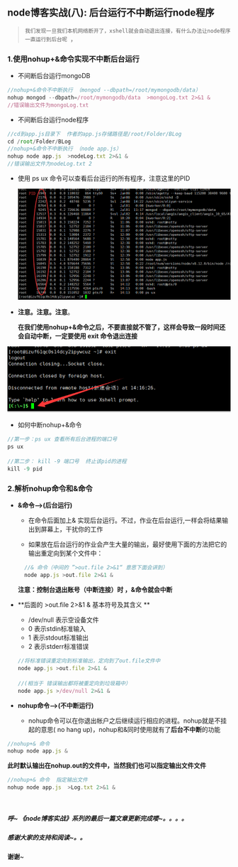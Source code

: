 ## node博客实战(八): 后台运行不中断运行node程序

> `我们发现一旦我们本机网络断开了，xshell就会自动退出连接，有什么办法让node程序一直运行到后台呢 `，

### 1.使用nohup+&命令实现不中断后台运行

- 不间断后台运行mongoDB

```javascript
//nohup+&命令不中断执行 （mongod --dbpath=/root/mymongodb/data）
nohup mongod --dbpath=/root/mymongodb/data  >mongoLog.txt 2>&1 &
//错误输出文件为mongoLog.txt
```

- 不间断后台运行node程序

```javascript
//cd到app.js目录下  作者的app.js存储路径是/root/Folder/BLog
cd /root/Folder/BLog
//nohup+&命令不中断执行 （node app.js）
nohup node app.js  >nodeLog.txt 2>&1 &
//错误输出文件为nodeLog.txt 2
```

- 使用 ps ux 命令可以查看后台运行的所有程序，注意这里的PID

  ![21](/blogItems/blogBuild/8/21.png)

- **注意。注意。注意**。

  **在我们使用nohup+&命令之后，不要直接就不管了，这样会导致一段时间还会自动中断，一定要使用  exit 命令退出连接**

![22](/blogItems/blogBuild/8/22.png)


- 如何中断nohup+&命令

```javascript
//第一步：ps ux 查看所有后台进程的端口号
ps ux

//第二步： kill -9 端口号  终止该pid的进程  
kill -9 pid
```



### 2.解析nohup命令和&命令

- **&命令——>(后台运行)**

  - 在命令后面加上& 实现后台运行。不过，作业在后台运行,一样会将结果输出到屏幕上，干扰你的工作

  - 如果放在后台运行的作业会产生大量的输出，最好使用下面的方法把它的输出重定向到某个文件中：

  ```javascript
    //& 命令（中间的 ”>out.file 2>&1“ 意思下面会讲到）
    node app.js >out.file 2>&1 &
  ```

    **注意：控制台退出账号（中断连接）时 ，&命令就会中断**

- **后面的 >out.file 2>&1 &   基本符号及其含义 **

  - /dev/null 表示空设备文件
  - 0 表示stdin标准输入
  - 1 表示stdout标准输出
  - 2 表示stderr标准错误

  ```javascript
  //将标准错误重定向到标准输出，定向到了out.file文件中
  node app.js >out.file 2>&1 &
  
  //(相当于 错误输出都将被重定向到垃圾箱中）
  node app.js >/dev/null 2>&1 &
  ```

  

- **nohup命令——>(不中断运行)**

  - nohup命令可以在你退出帐户之后继续运行相应的进程。nohup就是不挂起的意思( no hang up)，nohup和&同时使用就有了**后台不中断**的功能

```javascript
//nohup+& 命令
nohup node app.js &
```

**此时默认输出在nohup.out的文件中，当然我们也可以指定输出文件文件**

```javascript
//nohup+& 命令  指定输出文件
nohup node app.js  >Log.txt 2>&1 &
```

​    





##### 呼~ 《node博客实战》系列的最后一篇文章更新完成喽~。。。。

##### 感谢大家的支持和阅读~。。

**谢谢**~

